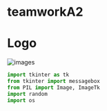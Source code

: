 # teamworkA2
# Logo
![images](https://github.com/user-attachments/assets/11fb867e-0ac2-4df2-960c-93840aac3d5c)
```python
import tkinter as tk
from tkinter import messagebox
from PIL import Image, ImageTk
import random
import os
```
